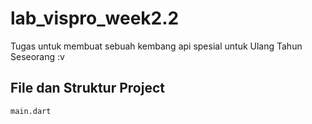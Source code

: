 # lab_vispro_week2.2
Tugas untuk membuat sebuah kembang api spesial untuk Ulang Tahun Seseorang :v 
## File dan Struktur Project
`main.dart `
